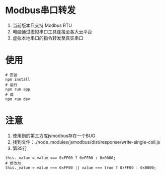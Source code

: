 # Modbus串口转发

1. 当前版本只支持 Modbus RTU
2. 电脑通过虚拟串口工具连接至各大云平台
3. 虚拟本地串口的指令转发至真实串口

# 使用
```
# 安装
npm install 
# 运行
npm run app
# 或
npm run dev
```

# 注意
1. 使用到的第三方库jsmodbus存在一个BUG
2. 找到文件：./node_modules/jsmodbus/dist/response/write-single-coil.js
3. 第35行
```
this._value = value === 0xFF00 ? 0xFF00 : 0x0000;
# 修改为
this._value = value === 0xFF00 || value === true ? 0xFF00 : 0x0000;
```
